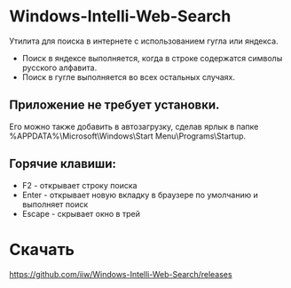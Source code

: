 # Windows-Intelli-Web-Search

Утилита для поиска в интернете с использованием гугла или яндекса.
- Поиск в яндексе выполняется, когда в строке содержатся символы русского алфавита.
- Поиск в гугле выполняется во всех остальных случаях.


## Приложение не требует установки. 

Его можно также добавить в автозагрузку, сделав ярлык в папке %APPDATA%\Microsoft\Windows\Start Menu\Programs\Startup.


## Горячие клавиши:
- F2 - открывает строку поиска
- Enter - открывает новую вкладку в браузере по умолчанию и выполняет поиск  
- Escape - скрывает окно в трей

# Скачать
https://github.com/iiw/Windows-Intelli-Web-Search/releases
